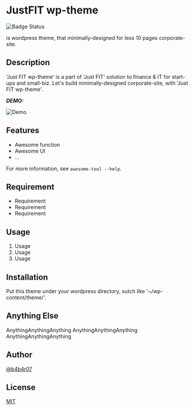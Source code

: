 # JustFIT wp-theme

![Badge Status](https://ci-as-a-service)

 is wordpress theme, that minimally-designed for less 10 pages corporate-site.

## Description

'Just FIT wp-theme' is a part of 'Just FIT' solution to finance & IT for start-ups and small-biz.
Let's build minimally-designed corporate-site, with 'Just FIT wp-theme'.

***DEMO:***

![Demo](https://image-url.gif)

## Features

- Awesome function
- Awesome UI
- ...

For more information, see `awesome-tool --help`.

## Requirement

- Requirement
- Requirement
- Requirement

## Usage

1. Usage
2. Usage
3. Usage

## Installation

Put this theme under your wordpress directory, sutch like '~/wp-content/theme/'.

## Anything Else

AnythingAnythingAnything
AnythingAnythingAnything
AnythingAnythingAnything

## Author

[@b4b4r07](https://twitter.com/b4b4r07)

## License

[MIT](http://b4b4r07.mit-license.org)
